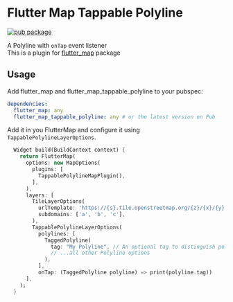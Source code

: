 # Flutter Map Tappable Polyline

[![pub package](https://img.shields.io/pub/v/flutter_map_tappable_polyline.svg)](https://pub.dartlang.org/packages/flutter_map_tappable_polyline)

A Polyline with `onTap` event listener  
This is a plugin for [flutter_map](https://github.com/johnpryan/flutter_map) package

## Usage

Add flutter_map and  flutter_map_tappable_polyline to your pubspec:

```yaml
dependencies:
  flutter_map: any
  flutter_map_tappable_polyline: any # or the latest version on Pub
```

Add it in you FlutterMap and configure it using `TappablePolylineLayerOptions`.

```dart
  Widget build(BuildContext context) {
    return FlutterMap(
      options: new MapOptions(
        plugins: [
          TappablePolylineMapPlugin(),
        ],
      ),
      layers: [
        TileLayerOptions(
          urlTemplate: 'https://{s}.tile.openstreetmap.org/{z}/{x}/{y}.png',
          subdomains: ['a', 'b', 'c'],
        ),
        TappablePolylineLayerOptions(
          polylines: [
            TaggedPolyline(
              tag: "My Polyline", // An optional tag to distinguish polylines in callback
              // ...all other Polyline options
            ),
          ],
          onTap: (TaggedPolyline polyline) => print(polyline.tag))
      ],
    );
  }
```
